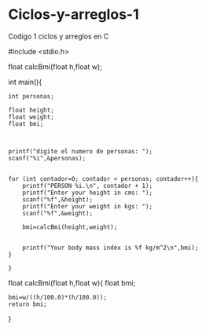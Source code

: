 # Ciclos-y-arreglos-1
Codigo 1 ciclos y arreglos en C

#include <stdio.h>


float calcBmi(float h,float w);


int main(){

    int personas;

    float height;
    float weight;
    float bmi;



    printf("digite el numero de personas: ");
    scanf("%i",&personas);


    for (int contador=0; contador < personas; contador++){
        printf("PERSON %i.\n", contador + 1);
        printf("Enter your height in cms: ");
        scanf("%f",&height);
        printf("Enter your weight in kgs: ");
        scanf("%f",&weight);

        bmi=calcBmi(height,weight);


        printf("Your body mass index is %f kg/m^2\n",bmi);
    }

    }
    
float calcBmi(float h,float w){
    float bmi;


    bmi=w/((h/100.0)*(h/100.0));
    return bmi;
}
